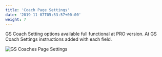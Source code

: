 ```yaml
---
title: 'Coach Page Settings'
date: '2019-11-07T05:53:57+00:00'
weight: 7
---
```



GS Coach Setting options available full functional at PRO version. At GS Coach Settings instructions added with each field.

 ![GS Coaches Page Settings](../images/GS_Coaches_Page_Settings.png "GS Coaches Page Settings") 